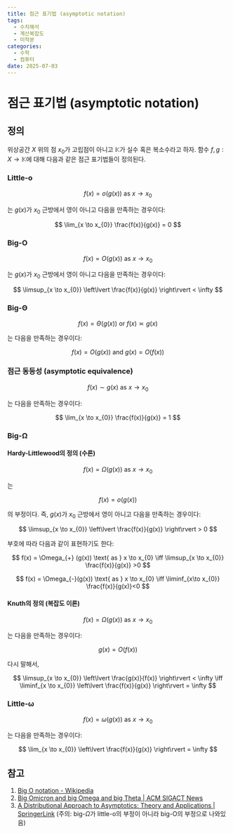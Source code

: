 ```yaml
---
title: 점근 표기법 (asymptotic notation)
tags:
  - 수치해석
  - 계산복잡도
  - 미적분
categories:
  - 수학
  - 컴퓨터
date: 2025-07-03
---
```

# 점근 표기법 (asymptotic notation)

## 정의

위상공간 ${ X }$ 위의 점 ${ x_{0} }$가 고립점이 아니고 ${ \mathbb{K} }$가 실수 혹은 복소수라고 하자. 함수 ${ f,g : X \to \mathbb{K} }$에 대해 다음과 같은 점근 표기법들이 정의된다.

### Little-o

$$ f(x) = o(g(x)) \text{ as } x \to x_{0} $$

는 ${ g(x) }$가 ${ x_{0} }$ 근방에서 영이 아니고 다음을 만족하는 경우이다:

$$ \lim_{x \to x_{0}} \frac{f(x)}{g(x)} = 0 $$

### Big-O

$$ f(x) = O(g(x)) \text{ as } x \to x_{0} $$

는 ${ g(x) }$가 ${ x_{0} }$ 근방에서 영이 아니고 다음을 만족하는 경우이다:

$$ \limsup_{x \to x_{0}} \left\lvert \frac{f(x)}{g(x)} \right\rvert < \infty $$

### Big-Θ

$$ f(x) = \Theta(g(x)) \text{ or } f(x) \asymp g(x) $$

는 다음을 만족하는 경우이다:

$$ f(x) = O\left( g(x) \right) \text{ and } g(x) = O\left( f(x) \right)  $$

### 점근 동등성 (asymptotic equivalence)

$$ f(x) \sim g(x) \text{ as } x\to x_{0} $$

는 다음을 만족하는 경우이다:

$$ \lim_{x \to x_{0}} \frac{f(x)}{g(x)} = 1 $$

### Big-Ω

#### Hardy-Littlewood의 정의 (수론)

$$ f(x) = \Omega(g(x)) \text{ as } x \to x_{0} $$

는

$$ f(x) = o(g(x)) $$

의 부정이다. 즉, ${ g(x) }$가 ${ x_{0} }$ 근방에서 영이 아니고 다음을 만족하는 경우이다:

$$ \limsup_{x \to x_{0}} \left\lvert \frac{f(x)}{g(x)} \right\rvert > 0 $$

부호에 따라 다음과 같이 표현하기도 한다:

$$ f(x) = \Omega_{+} (g(x)) \text{ as } x \to x_{0}  \iff \limsup_{x \to x_{0}} \frac{f(x)}{g(x)} >0 $$

$$ f(x) = \Omega_{-}(g(x)) \text{ as } x \to x_{0} \iff \liminf_{x\to x_{0}} \frac{f(x)}{g(x)}<0 $$

#### Knuth의 정의 (복잡도 이론)

$$ f(x) = \Omega(g(x)) \text{ as } x\to x_{0} $$

는 다음을 만족하는 경우이다:

$$ g(x) = O(f(x)) $$

다시 말해서,

$$ \limsup_{x \to x_{0}} \left\lvert \frac{g(x)}{f(x)} \right\rvert < \infty \iff \liminf_{x \to x_{0}} \left\lvert \frac{f(x)}{g(x)} \right\rvert  = \infty $$

### Little-ω

$$ f(x) = \omega(g(x)) \text{ as } x \to x_{0} $$

는 다음을 만족하는 경우이다:

$$ \lim_{x \to x_{0}} \left\lvert \frac{f(x)}{g(x)} \right\rvert = \infty $$

## 참고

1. [Big O notation - Wikipedia](https://en.wikipedia.org/wiki/Big_O_notation#Family_of_Bachmann%E2%80%93Landau_notations)
2. [Big Omicron and big Omega and big Theta | ACM SIGACT News](https://dl.acm.org/doi/10.1145/1008328.1008329)
3. [A Distributional Approach to Asymptotics: Theory and Applications | SpringerLink](https://link.springer.com/book/10.1007/978-0-8176-8130-2) (주의: big-${ \Omega }$가 little-o의 부정이 아니라 big-O의 부정으로 나와있음)